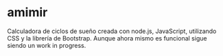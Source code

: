 # amimir
Calculadora de ciclos de sueño creada con node.js, JavaScript, utilizando CSS y la librería de Bootstrap.
Aunque ahora mismo es funcional sigue siendo un work in progress.
